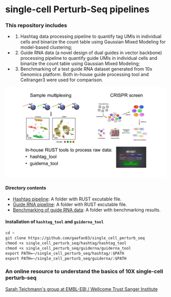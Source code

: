 
# single-cell Perturb-Seq pipelines

### This repository includes
* 1) Hashtag data processing pipeline to quantify tag UMIs in individual cells and binarize the count table using Gaussian Mixed Modeling for model-based clustering; 
* 2) Guide RNA data (a novel design of dual guides in vector backbone) processing pipeline to quantify guide UMIs in individual cells and binarize the count table using Gaussian Mixed Modeling; 
* 3) Benchmarking of a test guide RNA dataset generated from 10x Genomics platform. Both in-house guide processing tool and Cellranger3 were used for comparison.

![Workflow](/single_cell_perturb_seq.png)

#### Directory contents 
* [Hashtag pipeline](/hashtag): A folder with RUST excutable file.
* [Guide RNA pipeline](/guiderna): A folder with RUST excutable file. 
* [Benchmarking of guide RNA data](/benchmarking): A folder with benchmarking results.

#### Installation of `hashtag_tool` and `guiderna_tool`
```
cd ~
git clone https://github.com/gaofan83/single_cell_perturb_seq
chmod +x single_cell_perturb_seq/hashtag/hashtag_tool
chmod +x single_cell_perturb_seq/guiderna/guiderna_tool
export PATH=~/single_cell_perturb_seq/hashtag/:$PATH
export PATH=~/single_cell_perturb_seq/guiderna/:$PATH
```

### An online resource to understand the basics of 10X single-cell perturb-seq
[Sarah Teichmann's group at EMBL-EBI / Wellcome Trust Sanger Institute](https://teichlab.github.io/scg_lib_structs/methods_html/10xChromium3fb.html)
